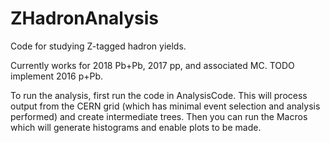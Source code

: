 # ZHadronAnalysis
Code for studying Z-tagged hadron yields.

Currently works for 2018 Pb+Pb, 2017 pp, and associated MC.
TODO implement 2016 p+Pb.

To run the analysis, first run the code in AnalysisCode. This will process output from the CERN grid (which has minimal event selection and analysis performed) and create intermediate trees.
Then you can run the Macros which will generate histograms and enable plots to be made.
